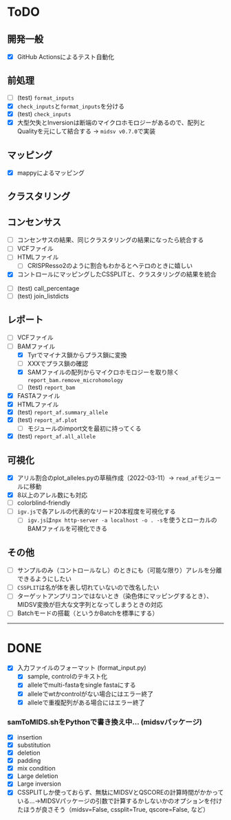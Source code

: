 # ToDO

## 開発一般

+ [x] GitHub Actionsによるテスト自動化

## 前処理

+ [ ] (test) `format_inputs`
+ [x] `check_inputs`と`format_inputs`を分ける
+ [x] (test) `check_inputs`
+ [x] 大型欠失とInversionは断端のマイクロホモロジーがあるので、配列とQualityを元にして結合する -> `midsv v0.7.0`で実装

## マッピング
+ [x] mappyによるマッピング


## クラスタリング

## コンセンサス

+ [ ] コンセンサスの結果、同じクラスタリングの結果になったら統合する
+ [ ] VCFファイル
+ [ ] HTMLファイル
  + [ ] CRISPResso2のように割合もわかるとヘテロのときに嬉しい
+ [x] コントロールにマッピングしたCSSPLITと、クラスタリングの結果を統合
<!-- + [x] difflociのところだけ、コンセンサスコール。 -->
+ [ ] (test) call_percentage
+ [ ] (test) join_listdicts

## レポート
+ [ ] VCFファイル
+ [ ] BAMファイル
  + [x] Tyrでマイナス鎖からプラス鎖に変換
  + [ ] XXXでプラス鎖の確認
  + [x] SAMファイルの配列からマイクロホモロジーを取り除く `report_bam.remove_microhomology`
  + [ ] (test) `report_bam`
+ [x] FASTAファイル
+ [x] HTMLファイル
+ [x] (test) `report_af.summary_allele`
+ [x] (test) `report_af.plot`
  + [ ] モジュールのimport文を最初に持ってくる
+ [x] (test) `report_af.all_allele`

## 可視化
+ [x] アリル割合のplot_alleles.pyの草稿作成（2022-03-11）-> `read_af`モジュールに移動
+ [x] 8以上のアレル数にも対応
+ [ ] colorblind-friendly
+ [ ] `igv.js`で各アレルの代表的なリード20本程度を可視化する
  + [ ] `igv.js`は`npx http-server -a localhost -o . -s`を使うとローカルのBAMファイルを可視化できる

## その他

+ [ ] サンプルのみ（コントロールなし）のときにも（可能な限り）アレルを分離できるようにしたい
+ [ ] `CSSPLIT`は名が体を表し切れていないので改名したい
+ [ ] ターゲットアンプリコンではないとき（染色体にマッピングするとき）、MIDSV変換が巨大な文字列となってしまうときの対応
+ [ ] Batchモードの搭載（というかBatchを標準にする）

---
# DONE

+ [x] 入力ファイルのフォーマット (format_input.py)
  + [x] sample, controlのテキスト化
  + [x] alleleでmulti-fastaをsingle fastaにする
  + [x] alleleでwtかcontrolがない場合にはエラー終了
  + [x] alleleで重複配列がある場合にはエラー終了

### samToMIDS.shをPythonで書き換え中… (midsvパッケージ)
+ [x] insertion
+ [x] substitution
+ [x] deletion
+ [x] padding
+ [x] mix condition
+ [x] Large deletion
+ [x] Large inversion
+ [x] CSSPLITしか使っておらず、無駄にMIDSVとQSCOREの計算時間がかかっている…→MIDSVパッケージの引数で計算するかしないかのオプションを付けたほうが良さそう（midsv=False, cssplit=True, qscore=False, など）
